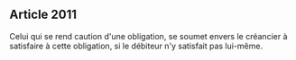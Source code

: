 Article 2011
----
Celui qui se rend caution d'une obligation, se soumet envers le créancier à
satisfaire à cette obligation, si le débiteur n'y satisfait pas lui-même.

